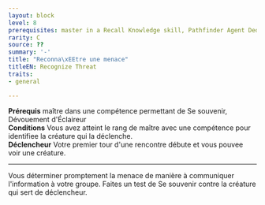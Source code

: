```yaml
---
layout: block
level: 8
prerequisites: master in a Recall Knowledge skill, Pathfinder Agent Dedication
rarity: C
source: ??
summary: '-'
title: "Reconna\xEEtre une menace"
titleEN: Recognize Threat
traits:
- general

---
```


<p><span id="ctl00_MainContent_DetailedOutput"><strong>Prérequis</strong> maître dans une compétence permettant de Se souvenir, Dévouement d'Éclaireur<br><strong>Conditions</strong> Vous avez atteint le rang de maître avec une compétence pour identifiee la créature qui la déclenche.<br><strong>Déclencheur</strong> Votre premier tour d'une rencontre débute et vous pouvee voir une créature.<br></span></p>
<hr>
<p>Vous déterminer promptement la menace de manière à communiquer l'information à votre groupe. Faites un test de Se souvenir contre la créature qui sert de déclencheur.&nbsp;</p>